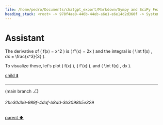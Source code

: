 ```yaml
---
file: /home/pedro/Documents/chatgpt_export/Markdown/Sympy and SciPy Features.md
heading_stack: <root> -> 978f4ae8-446b-44eb-a6e1-e6e14d2d360f -> System -> 29d455d7-aacc-4725-b3ef-918114effb01 -> System -> aaa2e7d9-3bdd-4fad-911a-31b12dc2a648 -> User -> 8538284c-0352-43f1-8abc-46b21e1b06e8 -> Assistant -> SymPy -> SciPy -> aaa207bb-2094-4403-8ec6-18f904a315cd -> User -> 729fb28a-7915-4de4-b6fc-86073b9c59ea -> Assistant -> 8ba7491e-258c-4b35-adb8-30c8f6253da5 -> Tool -> 34a917f5-16d6-4338-bd6c-6494cea2cf50 -> Assistant -> SymPy: Symbolic Computing -> e221c1b0-a165-471d-8c39-314344d99fb9 -> Assistant -> 575a9e32-8e21-45b5-a224-0aae541e3df7 -> Tool -> 8fa51d1f-ce37-4660-b6e4-2a6f71562970 -> Assistant -> 63c42cc1-0fa2-479e-aeb0-f63bf89488fb -> Assistant -> f359e1ab-aeba-49b4-aceb-57b2aebb5ebc -> Tool -> 3f3de047-a51c-4010-ad4c-820419d23279 -> Assistant
---
```

# Assistant

The derivative of \( f(x) = x^2 \) is \( f'(x) = 2x \) and the integral is \( \int f(x) \, dx = \frac{x^3}{3} \).

To visualize these, let's plot \( f(x) \), \( f'(x) \), and \( \int f(x) \, dx \).

[child ⬇️](#2be30db6-989f-4daf-b8dd-3b3098b5e329)

---

(main branch ⎇)
###### 2be30db6-989f-4daf-b8dd-3b3098b5e329
[parent ⬆️](#3f3de047-a51c-4010-ad4c-820419d23279)
